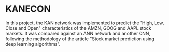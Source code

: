 # KANECON
In this project, the KAN network was implemented to predict the "High, Low, Close and Open" characteristics of the AMZN, GOOG and AAPL stock markets. It was compared against an ANN network and another CNN, following the methodology of the article "Stock market prediction using deep learning algorithms".
